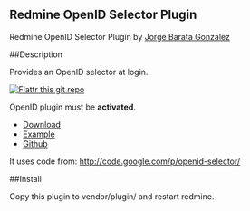 Redmine OpenID Selector Plugin
------------------------------

Redmine OpenID Selector Plugin by [Jorge Barata Gonzalez](http://www.jorgebg.com/about)

##Description

Provides an OpenID selector at login.


[![Flattr this git repo](http://api.flattr.com/button/flattr-badge-large.png)](https://flattr.com/submit/auto?user_id=jorgebg&url=https://github.com/jorgebg/redmine-openid-selector&title=redmine-openid-selector&language=en_GB&tags=github&category=software) 


OpenID plugin must be **activated**.

* [Download](http://www.redmine.org/plugins/openid-selector)
* [Example](http://projects.jorgebg.com/login)
* [Github](https://github.com/jorgebg/redmine-openid-selector)

It uses code from:
http://code.google.com/p/openid-selector/

##Install

Copy this plugin to vendor/plugin/ and restart redmine.
